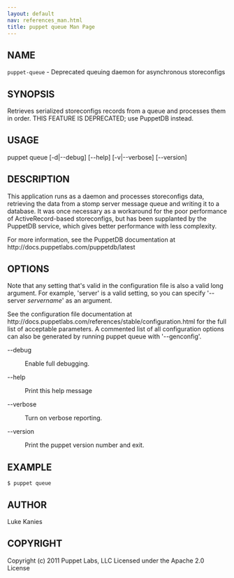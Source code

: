 ```yaml
---
layout: default
nav: references_man.html
title: puppet queue Man Page
---
```


<div class='mp'>
<h2 id="NAME">NAME</h2>
<p class="man-name">
  <code>puppet-queue</code> - <span class="man-whatis">Deprecated queuing daemon for asynchronous storeconfigs</span>
</p>

<h2 id="SYNOPSIS">SYNOPSIS</h2>

<p>Retrieves serialized storeconfigs records from a queue and processes
them in order. THIS FEATURE IS DEPRECATED; use PuppetDB instead.</p>

<h2 id="USAGE">USAGE</h2>

<p>puppet queue [-d|--debug] [--help] [-v|--verbose] [--version]</p>

<h2 id="DESCRIPTION">DESCRIPTION</h2>

<p>This application runs as a daemon and processes storeconfigs data,
retrieving the data from a stomp server message queue and writing it to
a database. It was once necessary as a workaround for the poor performance
of ActiveRecord-based storeconfigs, but has been supplanted by the PuppetDB
service, which gives better performance with less complexity.</p>

<p>For more information, see the PuppetDB documentation at
http://docs.puppetlabs.com/puppetdb/latest</p>

<h2 id="OPTIONS">OPTIONS</h2>

<p>Note that any setting that's valid in the configuration
file is also a valid long argument. For example, 'server' is a valid
setting, so you can specify '--server <var>servername</var>' as
an argument.</p>

<p>See the configuration file documentation at
http://docs.puppetlabs.com/references/stable/configuration.html for the
full list of acceptable parameters. A commented list of all
configuration options can also be generated by running puppet queue with
'--genconfig'.</p>

<dl>
<dt class="flush">--debug</dt><dd><p>Enable full debugging.</p></dd>
<dt class="flush">--help</dt><dd><p>Print this help message</p></dd>
<dt>--verbose</dt><dd><p>Turn on verbose reporting.</p></dd>
<dt>--version</dt><dd><p>Print the puppet version number and exit.</p></dd>
</dl>


<h2 id="EXAMPLE">EXAMPLE</h2>

<pre><code>$ puppet queue
</code></pre>

<h2 id="AUTHOR">AUTHOR</h2>

<p>Luke Kanies</p>

<h2 id="COPYRIGHT">COPYRIGHT</h2>

<p>Copyright (c) 2011 Puppet Labs, LLC Licensed under the Apache 2.0 License</p>

</div>
